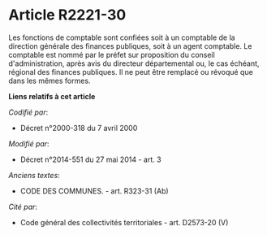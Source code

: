 # Article R2221-30

Les fonctions de comptable sont confiées soit à un comptable de la direction générale des finances publiques, soit à un agent
comptable. Le comptable est nommé par le préfet sur proposition du conseil d'administration, après avis du directeur
départemental ou, le cas échéant, régional des finances publiques. Il ne peut être remplacé ou révoqué que dans les mêmes
formes.

**Liens relatifs à cet article**

_Codifié par_:

  - Décret n°2000-318 du 7 avril 2000

_Modifié par_:

  - Décret n°2014-551 du 27 mai 2014 - art. 3

_Anciens textes_:

  - CODE DES COMMUNES. - art. R323-31 (Ab)

_Cité par_:

  - Code général des collectivités territoriales - art. D2573-20 (V)
